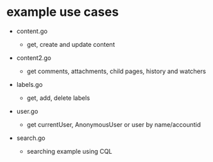 # example use cases

- content.go
  - get, create and update content

- content2.go
  - get comments, attachments, child pages, history and watchers

- labels.go
  - get, add, delete labels

- user.go
  - get currentUser, AnonymousUser or user by name/accountid

- search.go
  - searching example using CQL
